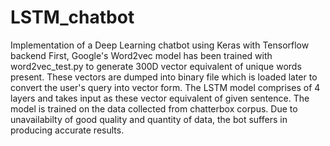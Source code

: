 # LSTM_chatbot
Implementation of a Deep Learning chatbot using Keras with Tensorflow backend
First, Google's Word2vec model has been trained with word2vec_test.py to generate 300D vector equivalent of
unique words present. These vectors are dumped into binary file which is loaded later to convert the user's query into vector form.
The LSTM model comprises of 4 layers and takes input as these vector equivalent of given sentence.
The model is trained on the data collected from chatterbox corpus.
Due to unavailabilty of good quality and quantity of data, the bot suffers in producing accurate results.
